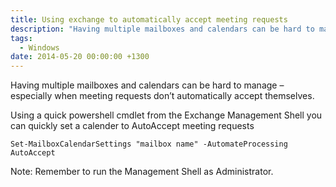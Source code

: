 ```yaml
---
title: Using exchange to automatically accept meeting requests
description: "Having multiple mailboxes and calendars can be hard to manage especially when meeting requests don t automatically accept themselves."
tags:
  - Windows
date: 2014-05-20 00:00:00 +1300
---
```

Having multiple mailboxes and calendars can be hard to manage &#8211; especially when meeting requests don&#8217;t automatically accept themselves.

Using a quick powershell cmdlet from the Exchange Management Shell you can quickly set a calender to AutoAccept meeting requests

    Set-MailboxCalendarSettings "mailbox name" -AutomateProcessing AutoAccept

Note: Remember to run the Management Shell as Administrator.
